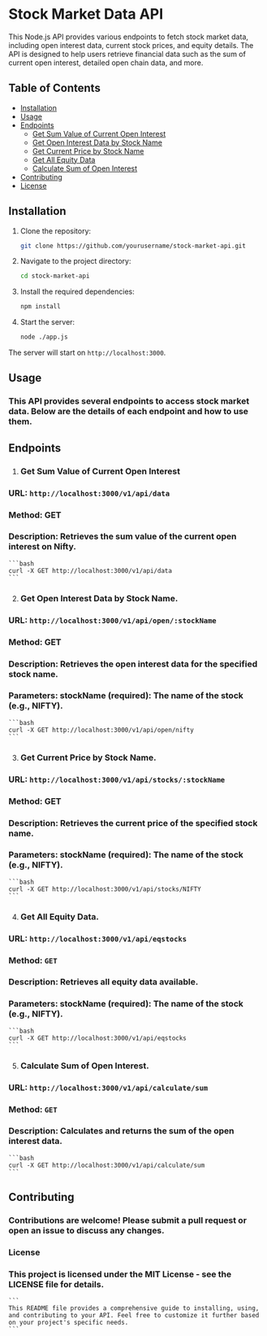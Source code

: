 ﻿# Stock Market Data API

This Node.js API provides various endpoints to fetch stock market data, including open interest data, current stock prices, and equity details. The API is designed to help users retrieve financial data such as the sum of current open interest, detailed open chain data, and more.

## Table of Contents

- [Installation](#installation)
- [Usage](#usage)
- [Endpoints](#endpoints)
  - [Get Sum Value of Current Open Interest](#get-sum-value-of-current-open-interest)
  - [Get Open Interest Data by Stock Name](#get-open-interest-data-by-stock-name)
  - [Get Current Price by Stock Name](#get-current-price-by-stock-name)
  - [Get All Equity Data](#get-all-equity-data)
  - [Calculate Sum of Open Interest](#calculate-sum-of-open-interest)
- [Contributing](#contributing)
- [License](#license)

## Installation

1. Clone the repository:

   ```bash
   git clone https://github.com/yourusername/stock-market-api.git
   ```

2. Navigate to the project directory:

    ```bash
    cd stock-market-api
    ```

3. Install the required dependencies:
    
    ```bash
    npm install
    ```

4. Start the server:
    ```bash
    node ./app.js
    ```

The server will start on `http://localhost:3000`.

## Usage
### This API provides several endpoints to access stock market data. Below are the details of each endpoint and how to use them.

## Endpoints

1. ### Get Sum Value of Current Open Interest

### URL: `http://localhost:3000/v1/api/data`
### Method: GET
### Description: Retrieves the sum value of the current open interest on Nifty.

    ```bash
    curl -X GET http://localhost:3000/v1/api/data
    ```

2. ### Get Open Interest Data by Stock Name.

### URL: `http://localhost:3000/v1/api/open/:stockName`
### Method: GET
### Description: Retrieves the open interest data for the specified stock name.
### Parameters: stockName (required): The name of the stock (e.g., NIFTY).  

    ```bash
    curl -X GET http://localhost:3000/v1/api/open/nifty
    ```

3. ### Get Current Price by Stock Name.

### URL: `http://localhost:3000/v1/api/stocks/:stockName`
### Method: GET
### Description: Retrieves the current price of the specified stock name.
### Parameters: stockName (required): The name of the stock (e.g., NIFTY).  

    ```bash
    curl -X GET http://localhost:3000/v1/api/stocks/NIFTY
    ```

4. ### Get All Equity Data.

### URL: `http://localhost:3000/v1/api/eqstocks`
### Method: `GET`
### Description: Retrieves all equity data available.
### Parameters: stockName (required): The name of the stock (e.g., NIFTY).  

    ```bash
    curl -X GET http://localhost:3000/v1/api/eqstocks
    ```

5. ### Calculate Sum of Open Interest.

### URL: `http://localhost:3000/v1/api/calculate/sum`
### Method: `GET`
### Description: Calculates and returns the sum of the open interest data.

    ```bash
    curl -X GET http://localhost:3000/v1/api/calculate/sum
    ```


## Contributing
### Contributions are welcome! Please submit a pull request or open an issue to discuss any changes.

### License
### This project is licensed under the MIT License - see the LICENSE file for details.

    ```
    This README file provides a comprehensive guide to installing, using, and contributing to your API. Feel free to customize it further based on your project's specific needs.
    ```
